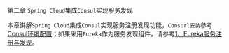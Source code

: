 第二章 `Spring Cloud`集成`Consul`实现服务发现

本章讲解`Spring Cloud`集成`Consul`实现服务注册发现功能，`Consurl安装`参考[Consul环境配置](./1、Consul环境配置.md)；如果采用`Eureka`作为服务发现组件，请参考[1、Eureka服务注册与发现](../eureka/1、Eureka服务注册与发现.md)。



